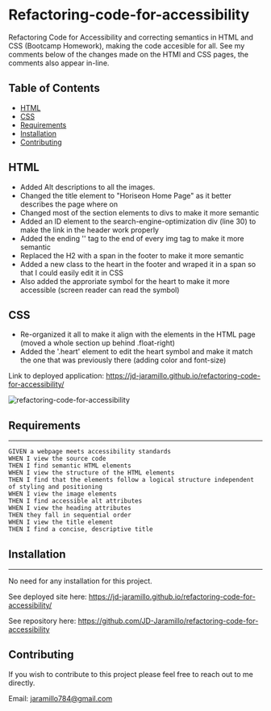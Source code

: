 # Refactoring-code-for-accessibility
 Refactoring Code for Accessibility and correcting semantics in HTML and CSS (Bootcamp Homework), making the code accesible for all. 
See my comments below of the changes made on the HTMl and CSS pages, the comments also appear in-line. 

## Table of Contents

* [HTML](#HTML)
* [CSS](#CSS)
* [Requirements](#Requirements)
* [Installation](#Installation)
* [Contributing](#Contributing)

## HTML
  * Added Alt descriptions to all the images.
  * Changed the title element to "Horiseon Home Page" as it better describes the page where on
  * Changed most of the section elements to divs to make it more semantic 
  * Added an ID element to the search-engine-optimization div (line 30) to make the link in the header work properly
  * Added the ending '</img>' tag to the end of every img tag to make it more semantic 
  * Replaced the H2 with a span in the footer to make it more semantic 
  * Added a new class to the heart in the footer and wraped it in a span so that I could easily edit it in CSS 
  * Also added the approriate symbol for the heart to make it more accessible (screen reader can read the symbol)  
  
 ## CSS
  * Re-organized it all to make it align with the elements in the HTML page (moved a whole section up behind .float-right) 
  * Added the '.heart' element to edit the heart symbol and make it match the one that was previously there (adding color and font-size)
  
Link to deployed application: https://jd-jaramillo.github.io/refactoring-code-for-accessibility/ 

![refactoring-code-for-accessibility](horiseon-home-page)

## Requirements 
---
```
GIVEN a webpage meets accessibility standards
WHEN I view the source code
THEN I find semantic HTML elements
WHEN I view the structure of the HTML elements
THEN I find that the elements follow a logical structure independent of styling and positioning
WHEN I view the image elements
THEN I find accessible alt attributes
WHEN I view the heading attributes
THEN they fall in sequential order
WHEN I view the title element
THEN I find a concise, descriptive title
```

## Installation
---
No need for any installation for this project.

See deployed site here: https://jd-jaramillo.github.io/refactoring-code-for-accessibility/

See repository here: https://github.com/JD-Jaramillo/refactoring-code-for-accessibility

## Contributing 

If you wish to contribute to this project please feel free to reach out to me directly.

Email: jaramillo784@gmail.com
